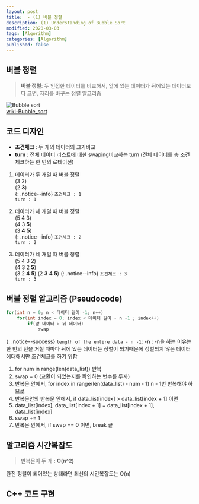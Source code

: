 ```yaml
---
layout: post
title:  - (1) 버블 정렬
description: (1) Understanding of Bubble Sort
modified: 2020-03-03
tags: [Algorithm]
categories: [Algorithm]
published: false
---
```


## 버블 정렬
> **버블 정렬**: 두 인접한 데이터를 비교해서, 앞에 있는 데이터가 뒤에있는 데이터보다 크면, 자리를 바꾸는 정렬 알고리즘  

![Bubble sort](https://upload.wikimedia.org/wikipedia/commons/c/c8/Bubble-sort-example-300px.gif)  
[wiki-Bubble_sort](https://en.wikipedia.org/wiki/Bubble_sort)

## 코드 디자인  
* __조건체크__ : 두 개의 데이터의 크기비교  
* __turn__ : 전체 데이터 리스트에 대한 swaping비교하는 turn (전체 데이터를 총 조건체크하는 한 번의 로테이션)  


1. 데이터가 두 개일 때 버블 정렬  
(3 2)  
(2 __3__)  
{: .notice--info}
`조건체크 : 1`  
`turn : 1`  

2. 데이터가 세 개일 때 버블 정렬   
(5 4 3)  
(4 3 __5__)  
(3 __4__ __5__)  
{: .notice--info}
`조건체크 : 2`  
`turn : 2`  

3. 데이터가 네 개일 때 버블 정렬  
(5 4 3 2)  
(4 3 2 __5__)  
(3 2 __4__ __5__)
(2 __3__ __4__ __5__) 
{: .notice--info}
`조건체크 : 3`  
`turn : 3`  


## 버블 정렬 알고리즘 (Pseudocode)  
```cpp
for(int n = 0; n < 데이터 길이 -1; n++)
	for(int index = 0; index < 데이터 길이 - n -1 ; index++)
		if(앞 데이터 > 뒤 데이터)
			swap
```	
{: .notice--success}
`length of the entire data - n -1`: __-n__ : -n을 하는 이유는 한 번의 턴을 거칠 때마다 뒤에 있는 데이터는 정렬이 되기때문에 정렬되지 않은 데이터에대해서만 조건체크를 하기 위함  

1. for num in range(len(data_list)) 반복
2. swap = 0 (교환이 되었는지를 확인하는 변수를 두자)
3. 반복문 안에서, for index in range(len(data_list) - num - 1) n - 1번 반복해야 하므로
4. 반복문안의 반복문 안에서, if data_list[index] > data_list[index + 1] 이면
5. data_list[index], data_list[index + 1] = data_list[index + 1], data_list[index]
6. swap += 1
7. 반복문 안에서, if swap == 0 이면, break 끝

## 알고리즘 시간복잡도
> 반복문이 두 개 : **O(n^2)**  

완전 정렬이 되어있는 상태라면 최선의 시간복잡도는 O(n)  

## C++ 코드 구현 
```cpp

```